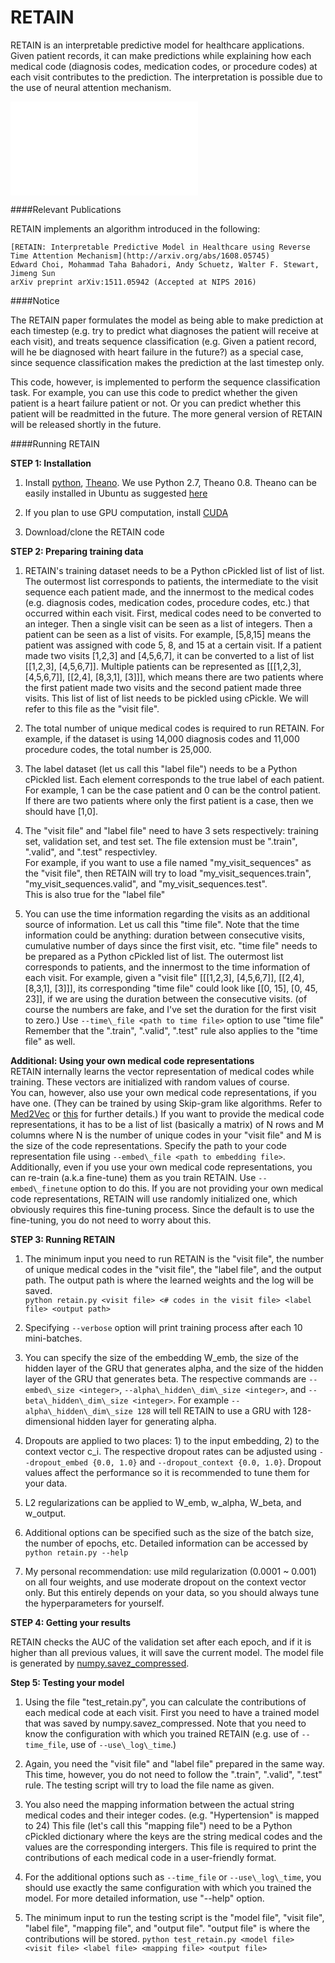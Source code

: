 RETAIN
=========================================

RETAIN is an interpretable predictive model for healthcare applications. Given patient records, it can make predictions while explaining how each medical code (diagnosis codes, medication codes, or procedure codes) at each visit contributes to the prediction. The interpretation is possible due to the use of neural attention mechanism.

![Using RETAIN, you can calculate the how positively/negatively each medical codes (diagnosis, medication, procedure codes) at different visits contribute to the final score. In this case, we are predicting whether the given patient will be diagnosed with Heart Failure (HF). You can see that the codes that are highly related to HF makes positive contributions. RETAIN also learns to pay more attention to new information than old information. You can see that Cardiac Dysrythmia (CD) makes a bigger contribution as it occurs in the more recent visit.](figs/retain.pdf)

####Relevant Publications

RETAIN implements an algorithm introduced in the following:

	[RETAIN: Interpretable Predictive Model in Healthcare using Reverse Time Attention Mechanism](http://arxiv.org/abs/1608.05745)
	Edward Choi, Mohammad Taha Bahadori, Andy Schuetz, Walter F. Stewart, Jimeng Sun
	arXiv preprint arXiv:1511.05942 (Accepted at NIPS 2016)

####Notice

The RETAIN paper formulates the model as being able to make prediction at each timestep (e.g. try to predict what diagnoses the patient will receive at each visit), and treats sequence classification (e.g. Given a patient record, will he be diagnosed with heart failure in the future?) as a special case, since sequence classification makes the prediction at the last timestep only.

This code, however, is implemented to perform the sequence classification task. For example, you can use this code to predict whether the given patient is a heart failure patient or not. Or you can predict whether this patient will be readmitted in the future. The more general version of RETAIN will be released shortly in the future.
	
####Running RETAIN

**STEP 1: Installation**  

1. Install [python](https://www.python.org/), [Theano](http://deeplearning.net/software/theano/index.html). We use Python 2.7, Theano 0.8. Theano can be easily installed in Ubuntu as suggested [here](http://deeplearning.net/software/theano/install_ubuntu.html#install-ubuntu)

2. If you plan to use GPU computation, install [CUDA](https://developer.nvidia.com/cuda-downloads)

3. Download/clone the RETAIN code  

**STEP 2: Preparing training data**  

1. RETAIN's training dataset needs to be a Python cPickled list of list of list. The outermost list corresponds to patients, the intermediate to the visit sequence each patient made, and the innermost to the medical codes (e.g. diagnosis codes, medication codes, procedure codes, etc.) that occurred within each visit.
First, medical codes need to be converted to an integer. Then a single visit can be seen as a list of integers. Then a patient can be seen as a list of visits.
For example, [5,8,15] means the patient was assigned with code 5, 8, and 15 at a certain visit.
If a patient made two visits [1,2,3] and [4,5,6,7], it can be converted to a list of list [[1,2,3], [4,5,6,7]].
Multiple patients can be represented as [[[1,2,3], [4,5,6,7]], [[2,4], [8,3,1], [3]]], which means there are two patients where the first patient made two visits and the second patient made three visits.
This list of list of list needs to be pickled using cPickle. We will refer to this file as the "visit file".

2. The total number of unique medical codes is required to run RETAIN.
For example, if the dataset is using 14,000 diagnosis codes and 11,000 procedure codes, the total number is 25,000. 

3. The label dataset (let us call this "label file") needs to be a Python cPickled list. Each element corresponds to the true label of each patient. For example, 1 can be the case patient and 0 can be the control patient. If there are two patients where only the first patient is a case, then we should have [1,0].

4. The "visit file" and "label file" need to have 3 sets respectively: training set, validation set, and test set.
The file extension must be ".train", ".valid", and ".test" respectivley.  
For example, if you want to use a file named "my\_visit\_sequences" as the "visit file", then RETAIN will try to load "my\_visit\_sequences.train", "my\_visit\_sequences.valid", and "my\_visit\_sequences.test".  
This is also true for the "label file"

5. You can use the time information regarding the visits as an additional source of information. Let us call this "time file".
Note that the time information could be anything: duration between consecutive visits, cumulative number of days since the first visit, etc.
"time file" needs to be prepared as a Python cPickled list of list. The outermost list corresponds to patients, and the innermost to the time information of each visit.
For example, given a "visit file" [[[1,2,3], [4,5,6,7]], [[2,4], [8,3,1], [3]]], its corresponding "time file" could look like [[0, 15], [0, 45, 23]], if we are using the duration between the consecutive visits. (of course the numbers are fake, and I've set the duration for the first visit to zero.)
Use `--time\_file <path to time file>` option to use "time file"
Remember that the ".train", ".valid", ".test" rule also applies to the "time file" as well.

**Additional: Using your own medical code representations**  
RETAIN internally learns the vector representation of medical codes while training. These vectors are initialized with random values of course.  
You can, however, also use your own medical code representations, if you have one. (They can be trained by using Skip-gram like algorithms. Refer to [Med2Vec](http://www.kdd.org/kdd2016/subtopic/view/multi-layer-representation-learning-for-medical-concepts) or [this](http://arxiv.org/abs/1602.03686) for further details.)
If you want to provide the medical code representations, it has to be a list of list (basically a matrix) of N rows and M columns where N is the number of unique codes in your "visit file" and M is the size of the code representations.
Specify the path to your code representation file using `--embed\_file <path to embedding file>`.
Additionally, even if you use your own medical code representations, you can re-train (a.k.a fine-tune) them as you train RETAIN.
Use `--embed\_finetune` option to do this. If you are not providing your own medical code representations, RETAIN will use randomly initialized one, which obviously requires this fine-tuning process. Since the default is to use the fine-tuning, you do not need to worry about this.

**STEP 3: Running RETAIN**  

1. The minimum input you need to run RETAIN is the "visit file", the number of unique medical codes in the "visit file", 
the "label file", and the output path. The output path is where the learned weights and the log will be saved.  
`python retain.py <visit file> <# codes in the visit file> <label file> <output path>`  

2. Specifying `--verbose` option will print training process after each 10 mini-batches.

3. You can specify the size of the embedding W\_emb, the size of the hidden layer of the GRU that generates alpha, and the size of the hidden layer of the GRU that generates beta.
The respective commands are `--embed\_size <integer>`, `--alpha\_hidden\_dim\_size <integer>`, and `--beta\_hidden\_dim\_size <integer>`.
For example `--alpha\_hidden\_dim\_size 128` will tell RETAIN to use a GRU with 128-dimensional hidden layer for generating alpha.

4. Dropouts are applied to two places: 1) to the input embedding, 2) to the context vector c\_i. The respective dropout rates can be adjusted using `--dropout_embed {0.0, 1.0}` and `--dropout_context {0.0, 1.0}`. Dropout values affect the performance so it is recommended to tune them for your data.

5. L2 regularizations can be applied to W\_emb, w\_alpha, W\_beta, and w\_output.

6. Additional options can be specified such as the size of the batch size, the number of epochs, etc. Detailed information can be accessed by `python retain.py --help`

7. My personal recommendation: use mild regularization (0.0001 ~ 0.001) on all four weights, and use moderate dropout on the context vector only. But this entirely depends on your data, so you should always tune the hyperparameters for yourself.

**STEP 4: Getting your results**  

RETAIN checks the AUC of the validation set after each epoch, and if it is higher than all previous values, it will save the current model. The model file is generated by [numpy.savez_compressed](http://docs.scipy.org/doc/numpy-1.10.1/reference/generated/numpy.savez_compressed.html).

**Step 5: Testing your model**

1. Using the file "test\_retain.py", you can calculate the contributions of each medical code at each visit. First you need to have a trained model that was saved by numpy.savez\_compressed. Note that you need to know the configuration with which you trained RETAIN (e.g. use of `--time_file`, use of `--use\_log\_time`.)

2. Again, you need the "visit file" and "label file" prepared in the same way. This time, however, you do not need to follow the ".train", ".valid", ".test" rule. The testing script will try to load the file name as given.

3. You also need the mapping information between the actual string medical codes and their integer codes. (e.g. "Hypertension" is mapped to 24) This file (let's call this "mapping file") need to be a Python cPickled dictionary where the keys are the string medical codes and the values are the corresponding intergers. This file is required to print the contributions of each medical code in a user-friendly format.

4. For the additional options such as `--time_file` or `--use\_log\_time`, you should use exactly the same configuration with which you trained the model. For more detailed information, use "--help" option.

5. The minimum input to run the testing script is the "model file", "visit file", "label file", "mapping file", and "output file". "output file" is where the contributions will be stored.
`python test_retain.py <model file> <visit file> <label file> <mapping file> <output file>`
